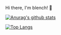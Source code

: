 Hi there, I'm blench! 👋

[![Anurag's github stats](https://github-readme-stats.vercel.app/api?username=blench&show_icons=true&theme=dark)](https://github.com/anuraghazra/github-readme-stats)

[![Top Langs](https://github-readme-stats.vercel.app/api/top-langs/?username=blench)](https://github.com/anuraghazra/github-readme-stats)
